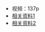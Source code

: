 * 视频：137p
* [相关资料1](https://www.yuque.com/mrlinxi/pxvr4g)
* [相关资料2](https://gitee.com/lixiaogou/cloud2020)
